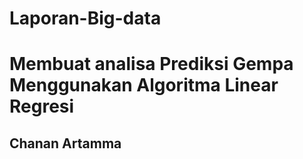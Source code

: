 # Laporan-Big-data
Membuat analisa Prediksi Gempa Menggunakan Algoritma Linear Regresi
==
Chanan Artamma
--
